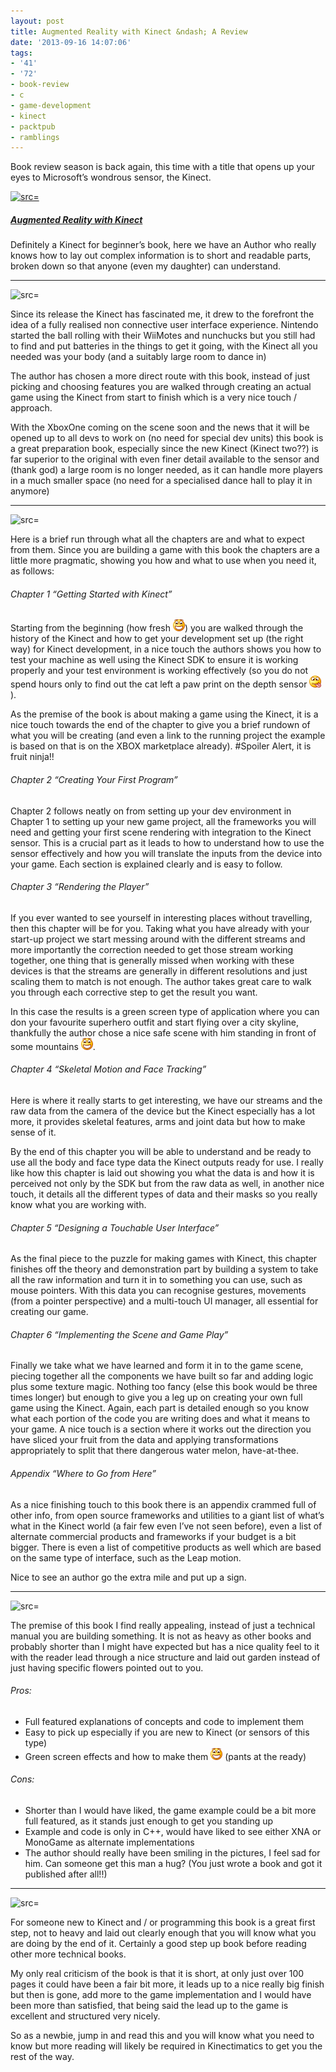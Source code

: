 ```yaml
---
layout: post
title: Augmented Reality with Kinect &ndash; A Review
date: '2013-09-16 14:07:06'
tags:
- '41'
- '72'
- book-review
- c
- game-development
- kinect
- packtpub
- ramblings
---
```


Book review season is back again, this time with a title that opens up your eyes to Microsoft’s wondrous sensor, the Kinect.

[![ src=]()](http://www.packtpub.com/augmented-reality-with-microsoft-kinect/book)

 

##### [Augmented Reality with Kinect](http://www.packtpub.com/augmented-reality-with-microsoft-kinect/book)

Definitely a Kinect for beginner’s book, here we have an Author who really knows how to lay out complex information is to short and readable parts, broken down so that anyone (even my daughter) can understand.

* * *

![src=]()

Since its release the Kinect has fascinated me, it drew to the forefront the idea of a fully realised non connective user interface experience.  Nintendo started the ball rolling with their WiiMotes and nunchucks but you still had to find and put batteries in the things to get it going, with the Kinect all you needed was your body (and a suitably large room to dance in)

The author has chosen a more direct route with this book, instead of just picking and choosing features you are walked through creating an actual game using the Kinect from start to finish which is a very nice touch / approach.

 

With the XboxOne coming on the scene soon and the news that it will be opened up to all devs to work on (no need for special dev units) this book is a great preparation book, especially since the new Kinect (Kinect two??) is far superior to the original with even finer detail available to the sensor and (thank god) a large room is no longer needed, as it can handle more players in a much smaller space (no need for a specialised dance hall to play it in anymore)

* * *

![src=]()

Here is a brief run through what all the chapters are and what to expect from them.  Since you are building a game with this book the chapters are a little more pragmatic, showing you how and what to use when you need it, as follows:

###### Chapter 1 “Getting Started with Kinect”

Starting from the beginning (how fresh ![Open-mouthed smile](/Images/wordpress/2013/09/wlEmoticon-openmouthedsmile1.png)) you are walked through the history of the Kinect and how to get your development set up (the right way) for Kinect development, in a nice touch the authors shows you how to test your machine as well using the Kinect SDK to ensure it is working properly and your test environment is working effectively (so you do not spend hours only to find out the cat left a paw print on the depth sensor ![Smile with tongue out](/Images/wordpress/2013/09/wlEmoticon-smilewithtongueout.png)).

As the premise of the book is about making a game using the Kinect, it is a nice touch towards the end of the chapter to give you a brief rundown of what you will be creating (and even a link to the running project the example is based on that is on the XBOX marketplace already). #Spoiler Alert, it is fruit ninja!!

###### Chapter 2 “Creating Your First Program”

Chapter 2 follows neatly on from setting up your dev environment in Chapter 1 to setting up your new game project, all the frameworks you will need and getting your first scene rendering with integration to the Kinect sensor.  This is a crucial part as it leads to how to understand how to use the sensor effectively and how you will translate the inputs from the device into your game.  Each section is explained clearly and is easy to follow.

###### Chapter 3 “Rendering the Player”

If you ever wanted to see yourself in interesting places without travelling, then this chapter will be for you.  Taking what you have already with your start-up project we start messing around with the different streams and more importantly the correction needed to get those stream working together, one thing that is generally missed when working with these devices is that the streams are generally in different resolutions and just scaling them to match is not enough.  The author takes great care to walk you through each corrective step to get the result you want.

In this case the results is a green screen type of application where you can don your favourite superhero outfit and start flying over a city skyline, thankfully the author chose a nice safe scene with him standing in front of some mountains ![Open-mouthed smile](/Images/wordpress/2013/09/wlEmoticon-openmouthedsmile1.png).

###### Chapter 4 “Skeletal Motion and Face Tracking”

Here is where it really starts to get interesting, we have our streams and the raw data from the camera of the device but the Kinect especially has a lot more, it provides skeletal features, arms and joint data but how to make sense of it.

By the end of this chapter you will be able to understand and be ready to use all the body and face type data the Kinect outputs ready for use.  I really like how this chapter is laid out showing you what the data is and how it is perceived not only by the SDK but from the raw data as well, in another nice touch, it details all the different types of data and their masks so you really know what you are working with.

###### Chapter 5 “Designing a Touchable User Interface”

As the final piece to the puzzle for making games with Kinect, this chapter finishes off the theory and demonstration part by building a system to take all the raw information and turn it in to something you can use, such as mouse pointers. With this data you can recognise gestures, movements (from a pointer perspective) and a multi-touch UI manager, all essential for creating our game.

###### Chapter 6 “Implementing the Scene and Game Play”

Finally we take what we have learned and form it in to the game scene, piecing together all the components we have built so far and adding logic plus some texture magic.  Nothing too fancy (else this book would be three times longer) but enough to give you a leg up on creating your own full game using the Kinect.  Again, each part is detailed enough so you know what each portion of the code you are writing does and what it means to your game.  A nice touch is a section where it works out the direction you have sliced your fruit from the data and applying transformations appropriately to split that there dangerous water melon, have-at-thee.

###### Appendix “Where to Go from Here”

As a nice finishing touch to this book there is an appendix crammed full of other info, from open source frameworks and utilities to a giant list of what’s what in the Kinect world (a fair few even I’ve not seen before), even a list of alternate commercial products and frameworks if your budget is a bit bigger. There is even a list of competitive products as well which are based on the same type of interface, such as the Leap motion.

Nice to see an author go the extra mile and put up a sign.

* * *

![src=]()

The premise of this book I find really appealing, instead of just a technical manual you are building something.  It is not as heavy as other books and probably shorter than I might have expected but has a nice quality feel to it with the reader lead through a nice structure and laid out garden instead of just having specific flowers pointed out to you.

###### Pros:

- Full featured explanations of concepts and code to implement them
- Easy to pick up especially if you are new to Kinect (or sensors of this type)
- Green screen effects and how to make them ![Open-mouthed smile](/Images/wordpress/2013/09/wlEmoticon-openmouthedsmile1.png) (pants at the ready)

###### Cons:

- Shorter than I would have liked, the game example could be a bit more full featured, as it stands just enough to get you standing up
- Example and code is only in C++, would have liked to see either XNA or MonoGame as alternate implementations
- The author should really have been smiling in the pictures, I feel sad for him. Can someone get this man a hug? (You just wrote a book and got it published after all!!)

* * *

![src=]()

For someone new to Kinect and / or programming this book is a great first step, not to heavy and laid out clearly enough that you will know what you are doing by the end of it.  Certainly a good step up book before reading other more technical books.

My only real criticism of the book is that it is short, at only just over 100 pages it could have been a fair bit more, it leads up to a nice really big finish but then is gone, add more to the game implementation and I would have been more than satisfied, that being said the lead up to the game is excellent and structured very nicely.

 

So as a newbie, jump in and read this and you will know what you need to know but more reading will likely be required in Kinectimatics to get you the rest of the way.

